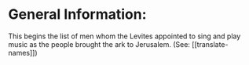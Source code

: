 # General Information:

This begins the list of men whom the Levites appointed to sing and play music as the people brought the ark to Jerusalem. (See: [[translate-names]])
